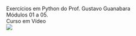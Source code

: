 Exercícios em Python do Prof. Gustavo Guanabara
<br>
Módulos 01 a 05.
<br>
Curso em Vídeo
<br>
<a href="https://www.youtube.com/@CursoemVideo" target="_blank"><img src="https://img.shields.io/badge/YouTube-FF0000?style=for-the-badge&logo=youtube&logoColor=white"/><a/>
